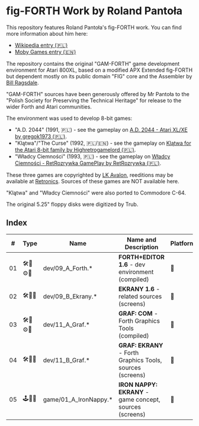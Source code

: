 # fig-FORTH Work by Roland Pantoła

This repository features Roland Pantoła's fig-FORTH work. You can find more information about him here:
* [Wikipedia entry (🇵🇱)](https://pl.wikipedia.org/wiki/Roland_Panto%C5%82a)
* [Moby Games entry (🇪🇳)](https://www.mobygames.com/person/483332/roland-panto%C5%82a/)

The repository contains the original "GAM-FORTH" game development environment for Atari 800XL, based on a modified APX Extended fig-FORTH but dependent mostly on its public domain "FIG" core and the Assembler by [Bill Ragsdale](https://github.com/BillRagsdale).

"GAM-FORTH" sources have been generously offered by Mr Pantoła to the "Polish Society for Preserving the Technical Heritage" for release to the wider Forth and Atari communities. 

The environment was used to develop 8-bit games: 
  - "A.D. 2044" (1991, 🇵🇱) - see the gameplay on [A.D. 2044 - Atari XL/XE by gregok1973 (🇵🇱)](https://www.youtube.com/watch?v=BUFI9YIeCvc). 
  - "Klątwa"/"The Curse" (1992, 🇵🇱/🇪🇳) - see the gameplay on [Klątwa for the Atari 8-bit family by Highretrogamelord (🇵🇱)](https://www.youtube.com/watch?v=ygqf9H5aB2k).
  - "Władcy Ciemności" (1993, 🇵🇱) - see the gameplay on [Władcy Ciemności - RetRozrywka GamePlay by RetRozrywka (🇵🇱)](https://www.youtube.com/watch?v=yMG_Y_y1VSs).

These three games are copyrighted by [LK Avalon](https://www.lkavalon.com/), reeditions may be available at [Retronics](https://retronics.eu/). Sources of these games are NOT available here.

"Klątwa" and "Władcy Ciemności" were also ported to Commodore C-64.

The original 5.25" floppy disks were digitized by Trub.

<!-- 
## Licensing Information

This project contains various components, each with its own licensing terms.
Please consult the `LICENSE` file within each respective directory for details.
-->
## Index

| #  | Type  |  Name          | Name and Description                             | Platform    |
| -- |------ | ----------     | -----------                                      | ----------- |
| 01 |🛠️💾⚙️📝| dev/09_A_Forth.* | **FORTH+EDITOR 1.6** - dev environment (compiled) | 🗻 |
| 02 |🛠️💾📝| dev/09_B_Ekrany.* | **EKRANY 1.6** - related sources (screens) | 🗻 |
| 03 |🛠️💾⚙️📝| dev/11_A_Graf.* | **GRAF: COM** - Forth Graphics Tools (compiled)     | 🗻 |
| 04 |🛠️💾📝| dev/11_B_Graf.* | **GRAF: EKRANY** - Forth Graphics Tools, sources (screens)  | 🗻 | 
| 05 |🕹️💾📝| game/01_A_IronNappy.* | **IRON NAPPY: EKRANY** - game concept, sources (screens)   | 🗻 |
<!--
| 06 |🛠️💾⚙️ | dev/42_A_GrafDos.*   | Forth Graphics: Conversion (RamBrandt-Forth-DOS)   | 🗻 |
| 07 |🛠️💾📝🖨️| dev/42_B_GrafDos.*   | Forth Graphics: Conversion (RamBrandt-Forth-DOS) | 🗻 |

* 🛠️ - development tool(s)
* 💾 - floppy image in the ATR format (marked with ⚙️ whenever bootable), together with LOG files
* 🕹️ - game - sources or executable (also game concepts or prototypes)
* 📚 - game - resources (e.g. text, graphics)
* 📝 - sources in the TXT format (less reliable - omitting special ATASCII characters and binary data)
* 🖨️ - sources in the PDF format (more reliable - preserving special ATASCII characters and binary data)
* ✅ - available
* 🔜 - upcoming
* 🗻 - Atari 8-bit
<!-- * 🌈 - Commodore C-64 -->
